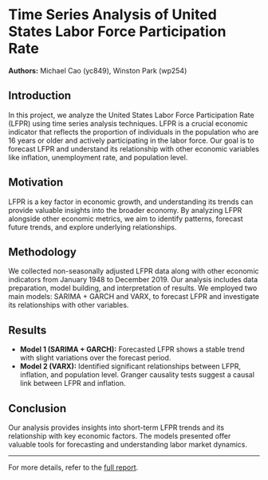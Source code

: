 # Time Series Analysis of United States Labor Force Participation Rate

**Authors:** Michael Cao (yc849), Winston Park (wp254)

## Introduction

In this project, we analyze the United States Labor Force Participation Rate (LFPR) using time series analysis techniques. LFPR is a crucial economic indicator that reflects the proportion of individuals in the population who are 16 years or older and actively participating in the labor force. Our goal is to forecast LFPR and understand its relationship with other economic variables like inflation, unemployment rate, and population level.

## Motivation

LFPR is a key factor in economic growth, and understanding its trends can provide valuable insights into the broader economy. By analyzing LFPR alongside other economic metrics, we aim to identify patterns, forecast future trends, and explore underlying relationships.

## Methodology

We collected non-seasonally adjusted LFPR data along with other economic indicators from January 1948 to December 2019. Our analysis includes data preparation, model building, and interpretation of results. We employed two main models: SARIMA + GARCH and VARX, to forecast LFPR and investigate its relationships with other variables.

## Results

- **Model 1 (SARIMA + GARCH):** Forecasted LFPR shows a stable trend with slight variations over the forecast period.
- **Model 2 (VARX):** Identified significant relationships between LFPR, inflation, and population level. Granger causality tests suggest a causal link between LFPR and inflation.

## Conclusion

Our analysis provides insights into short-term LFPR trends and its relationship with key economic factors. The models presented offer valuable tools for forecasting and understanding labor market dynamics.

---

For more details, refer to the [full report](https://github.com/mic-cao/Time_Series_LFPR/blob/main/Final_Report.pdf).

